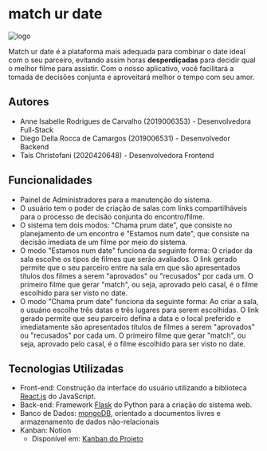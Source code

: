 # match ur date

![logo](https://i.imgur.com/fSnaApr.png)

Match ur date é a plataforma mais adequada para combinar o date ideal com o seu parceiro, evitando assim horas **desperdiçadas** para decidir qual o melhor filme para assistir. Com o nosso aplicativo, você facilitará a tomada de decisões conjunta e aproveitará melhor o tempo com seu amor.

## Autores 

- Anne Isabelle Rodrigues de Carvalho (2019006353) - Desenvolvedora Full-Stack
- Diego Della Rocca de Camargos (2019006531) - Desenvolvedor Backend
- Taís Christofani (2020420648) - Desenvolvedora Frontend

## Funcionalidades

- Painel de Administradores para a manutenção do sistema.
- O usuário tem o poder de criação de salas com links compartilháveis para o processo de decisão conjunta do encontro/filme.
- O sistema tem dois modos: "Chama prum date", que consiste no planejamento de um encontro e "Estamos num date", que consiste na decisão imediata de um filme por meio do sistema.
- O modo "Estamos num date" funciona da seguinte forma: O criador da sala escolhe os tipos de filmes que serão avaliados. O link gerado permite que o seu parceiro entre na sala em que são apresentados títulos dos filmes a serem "aprovados" ou "recusados" por cada um. O primeiro filme que gerar "match", ou seja, aprovado pelo casal, é o filme escolhido para ser visto no date.
- O modo "Chama prum date" funciona da seguinte forma: Ao criar a sala, o usuário escolhe três datas e três lugares para serem escolhidas. O link gerado permite que seu parceiro defina a data e o local preferido e imediatamente são apresentados títulos de filmes a serem "aprovados" ou "recusados" por cada um. O primeiro filme que gerar "match", ou seja, aprovado pelo casal, é o filme escolhido para ser visto no date. 

## Tecnologias Utilizadas

- Front-end: Construção da interface do usuário utilizando a biblioteca [React.js](https://pt-br.reactjs.org/) do JavaScript.
- Back-end: Framework [Flask](https://flask.palletsprojects.com/en/2.0.x/) do Python para a criação do sistema web.
- Banco de Dados: [mongoDB](https://www.mongodb.com/pt-br), orientado a documentos livres e armazenamento de dados não-relacionais
- Kanban: Notion
  - Disponível em: [Kanban do Projeto](https://scalloped-close-dd8.notion.site/bbb7b343ed4f4eb6895c33babef8eeae?v=92b4d7349b6744df96f6ff4a316a36e7)

  
